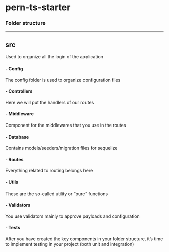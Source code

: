 # pern-ts-starter

### Folder structure

---

## src

Used to organize all the login of the application

#### - Config

The config folder is used to organize configuration files

#### - Controllers

Here we will put the handlers of our routes

#### - Middleware

Component for the middlewares that you use in the routes

#### - Database

Contains models/seeders/migration files for sequelize

#### - Routes

Everything related to routing belongs here

#### - Utils

These are the so-called utility or “pure” functions

#### - Validators

You use validators mainly to approve payloads and configuration

#### - Tests

After you have created the key components in your folder structure, it’s time to implement testing in your project (both unit and integration)
